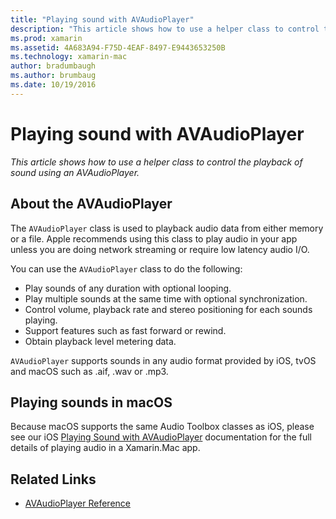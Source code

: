 ```yaml
---
title: "Playing sound with AVAudioPlayer"
description: "This article shows how to use a helper class to control the playback of sound using an AVAudioPlayer."
ms.prod: xamarin
ms.assetid: 4A683A94-F75D-4EAF-8497-E9443653250B
ms.technology: xamarin-mac
author: bradumbaugh
ms.author: brumbaug
ms.date: 10/19/2016
---
```


# Playing sound with AVAudioPlayer

_This article shows how to use a helper class to control the playback of sound using an AVAudioPlayer._

## About the AVAudioPlayer

The `AVAudioPlayer` class is used to playback audio data from either memory or a file. Apple recommends using this class to play audio in your app unless you are doing network streaming or require low latency audio I/O.

You can use the `AVAudioPlayer` class to do the following:

- Play sounds of any duration with optional looping.
- Play multiple sounds at the same time with optional synchronization.
- Control volume, playback rate and stereo positioning for each sounds playing.
- Support features such as fast forward or rewind.
- Obtain playback level metering data.

`AVAudioPlayer` supports sounds in any audio format provided by iOS, tvOS and macOS such as .aif, .wav or .mp3.

## Playing sounds in macOS

Because macOS supports the same Audio Toolbox classes as iOS, please see our iOS [Playing Sound with AVAudioPlayer](https://developer.xamarin.com/recipes/ios/media/sound/avaudioplayer/) documentation for the full details of playing audio in a Xamarin.Mac app.



## Related Links

- [AVAudioPlayer Reference](https://developer.apple.com/documentation/avfoundation/avaudioplayer)
